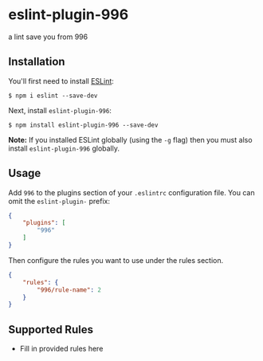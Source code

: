 # eslint-plugin-996

a lint save you from 996

## Installation

You'll first need to install [ESLint](http://eslint.org):

```
$ npm i eslint --save-dev
```

Next, install `eslint-plugin-996`:

```
$ npm install eslint-plugin-996 --save-dev
```

**Note:** If you installed ESLint globally (using the `-g` flag) then you must also install `eslint-plugin-996` globally.

## Usage

Add `996` to the plugins section of your `.eslintrc` configuration file. You can omit the `eslint-plugin-` prefix:

```json
{
    "plugins": [
        "996"
    ]
}
```


Then configure the rules you want to use under the rules section.

```json
{
    "rules": {
        "996/rule-name": 2
    }
}
```

## Supported Rules

* Fill in provided rules here





